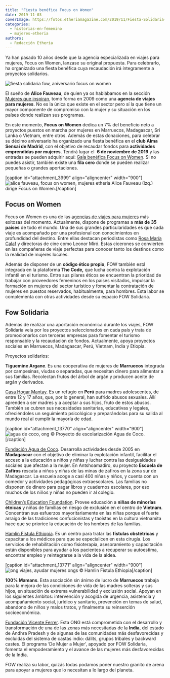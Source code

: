 ```yaml
---
title: "Fiesta benéfica Focus on Women"
date: 2019-11-03
coverImage: https://fotos.etheriamagazine.com/2019/11/Fiesta-Solidaria-FOW-1.jpg
categories: 
  - historias-en-femenino
  - mujeres-etheria
authors: 
  - Redacción Etheria
---
```


Ya han pasado 10 años desde que la agencia especializada en viajes para mujeres, Focus 
on Women, lanzase su original propuesta. Para celebrarlo, ha organizado una fiesta 
benéfica cuya recaudación irá íntegramente a proyectos solidarios. 

![fiesta solidaria fow, aniversario focus on women](https://fotos.etheriamagazine.com/2019/11/Fiesta-Solidaria-FOW-1.jpg "Fiesta Solidaria Focus on Women")

El sueño de **Alice Fauveau**, de quien ya os hablábamos en la sección [Mujeres que inspiran](https://etheriamagazine.com/2018/10/15/alice-fauveau-directora-focus-on-women-mujer-etheria/), tomó forma en 2009 como una **agencia de viajes para mujeres**. No es la única que existe en el sector pero sí la que tiene un mayor componente de compromiso con la mujer y su situación en los países donde realizan sus programas.

En este momento, **Focus on Women** dedica un 7% del beneficio neto a proyectos puestos en marcha por mujeres en Marruecos, Madagascar, Sri Lanka o Vietnam, entre otros. Además de estas donaciones, para celebrar su décimo aniversario ha organizado una fiesta benéfica en el **club Alma Sensai de Madrid**, con el objetivo de recaudar fondos para **actividades emprendidas por mujeres**. Tendrá lugar el  **6 de noviembre de 2019** y las entradas se pueden adquirir aquí: [Gala benéfica Focus on Women](https://www.eventbrite.es/e/entradas-fiesta-benefica-10-aniversario-focus-on-women-en-club-de-lujo-78465808345?aff=affiliate1). Si no puedes asistir, también existe una **fila cero** donde se pueden realizar pequeñas o grandes aportaciones.

\[caption id="attachment\_3999" align="aligncenter" width="900"\]![alice fauveau, focus on women, mujeres etheria](https://fotos.etheriamagazine.com/2018/09/Alice-Fauveau-Women-Etheria-magazine.jpg "Alice Fauveau dirige Focus on Women.") Alice Fauveau (Izq.) dirige Focus on Women.\[/caption\]

## Focus on Women

Focus on Women es una de las [agencias de viajes para mujeres](https://etheriamagazine.com/2019/03/08/agencias-de-viajes-para-mujeres-viajan-solas-grupo/) más exitosas del momento. Actualmente, dispone de programas a **más de 35 países** de todo el mundo. Una de sus grandes particularidades es que cada viaje es acompañado por una profesional con conocimientos en profundidad del destino. Entre ellas destacan periodistas como [Rosa María Calaf](https://etheriamagazine.com/2018/09/17/rosa-maria-calaf-es-una-mujer-etheria/) y directoras de cine como Leonor Miró. Estas cicerones se convierten en las compañeras de viaje perfectas para conocer tanto los destinos como la realidad de mujeres locales.

Además de disponer de un **código ético propio**, FOW también está integrada en la plataforma **The Code,** que lucha contra la explotación infantil en el turismo. Entre sus pilares éticos se encuentran la prioridad de trabajar con proveedores femeninos en los países visitados, impulsar la formación en mujeres del sector turístico y fomentar la contratación de mujeres en puestos reservados, habitualmente, para hombres. Esta labor se complementa con otras actividades desde su espacio FOW Solidaria.

## Fow Solidaria

Además de realizar una aportación económica durante los viajes, FOW Solidaria vela por los proyectos seleccionados en cada país y trata de promocionarlos con terceras empresas para fomentar el turismo responsable y la recaudación de fondos. Actualmente, apoya proyectos sociales en Marruecos, Madagascar, Perú, Vietnam, India y Etiopía.

Proyectos solidarios: 

**Tiguemine Argane**. Es una cooperativa de mujeres de **Marruecos** integrada por campesinas, viudas o separadas, que necesitan dinero para alimentar a sus familias. Recolectan frutos del árbol de argán y producen aceite de argán y derivados.

[Casa Hogar Mantay](http://www.mantay.org). Es un refugio en **Perú** para madres adolescentes, de entre 12 y 17 años, que, por lo general, han sufrido abusos sexuales. Allí aprenden a ser madres y a aceptar a sus hijos, fruto de estos abusos. También se cubren sus necesidades sanitarias, educativas y legales, ofreciéndoles un seguimiento psicológico y preparándolas para su salida al mundo real al cumplir la mayoría de edad.

\[caption id="attachment\_13770" align="aligncenter" width="900"\]![agua de coco, ong](https://fotos.etheriamagazine.com/2019/11/agua-de-coco-ong.jpg "Proyecto escolarización Agua de Coco.") © Proyecto de escolarización Agua de Coco.\[/caption\]

[Fundación Agua de Coco](http://www.aguadecoco.org). Desarrolla actividades desde 2005 en **Madagascar** con el objetivo de eliminar la explotación infantil, facilitar el acceso a la educación a niños y niñas y luchar contra las desigualdades sociales que afectan a la mujer. En Antshoamadiro, su proyecto **Escuela de Zafiros** rescata a niños y niñas de las minas de zafiros en la zona sur de Madagascar. La escuela acoge a casi 400 niñas y niños, y cuenta con un comedor y actividades pedagógicas extraescolares. Las familias no disponen de dinero para pagar libros y cuadernos escolares, por eso muchos de los niños y niñas no pueden ir al colegio.

[Children’s Education Foundation](http://www.childrenseducationfoundation.org.au). Provee educación a **niñas de minorías étnicas** y niñas de familias en riesgo de exclusión en el centro de **Vietnam**. Concentran sus esfuerzos mayoritariamente en las niñas porque el fuerte arraigo de las tradiciones confucionistas y taoístas en la cultura vietnamita hace que se priorice la educación de los hombres de las familias.

[Hamlin Fistula Ethiopia](https://www.hamlinfistula.org.nz/). Es un centro para tratar las **fístulas obstétricas** y capacitar a los médicos para que se especialicen en esta cirugía. Los servicios de rehabilitación como fisioterapia, asesoramiento y capacitación están disponibles para ayudar a los pacientes a recuperar su autoestima, encontrar empleo y reintegrarse a la vida de la aldea.

\[caption id="attachment\_13771" align="aligncenter" width="900"\]![ong viajes, ayudar mujeres ongs](https://fotos.etheriamagazine.com/2019/11/fistula-ong-etiopia.jpg "Hamlin Fistula Ethiopia") © Hamlin Fistula Ethiopia\[/caption\]

**100% Mamans**. Esta asociación sin ánimo de lucro de **Marruecos** trabaja para la mejora de las condiciones de vida de las madres solteras y sus hijos, en situación de extrema vulnerabilidad y exclusión social. Apoyan en los siguientes ámbitos: intervención y acogida de urgencia, asistencia y acompañamiento social, jurídico y sanitario, prevención en temas de salud, abandono de niños y malos tratos, y finalmente su reinserción socioeconómica.

[Fundación Vicente Ferrer](http://www.fundacionvicenteferrer.org). Esta ONG está comprometida con el desarrollo y transformación de una de las zonas más necesitadas de la **India**, del estado de Andhra Pradesh y de algunas de las comunidades más desfavorecidas y excluidas del sistema de castas indio: dálits, grupos tribales y backward castes. El programa ‘De Mujer a Mujer’, apoyado por FOW Solidaria, fomenta el empoderamiento y el avance de las mujeres más desfavorecidas de la India.

FOW realiza su labor, quizás todas podamos poner nuestro granito de arena para apoyar a mujeres que lo necesitan a lo largo del planeta.
